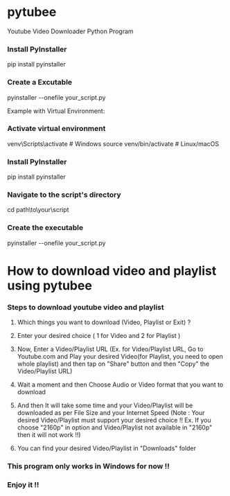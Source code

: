 # pytubee
Youtube Video Downloader Python Program

### Install PyInstaller
pip install pyinstaller

### Create a Excutable
pyinstaller --onefile your_script.py

Example with Virtual Environment:

### Activate virtual environment
venv\Scripts\activate  # Windows
source venv/bin/activate  # Linux/macOS

### Install PyInstaller
pip install pyinstaller

### Navigate to the script's directory
cd path\to\your\script

### Create the executable
pyinstaller --onefile your_script.py


# How to download video and playlist using pytubee

### Steps to download youtube video and playlist

1. Which things you want to download (Video, Playlist or Exit) ?

2. Enter your desired choice ( 1 for Video and 2 for Playlist )

3. Now, Enter a Video/Playlist URL (Ex. for Video/Playlist URL, Go to Youtube.com and Play your desired Video(for Playlist, you need to open whole playlist) and then tap on "Share" button and then "Copy" the Video/Playlist URL)

4. Wait a moment and then Choose Audio or Video format that you want to download

5. And then It will take some time and your Video/Playlist will be downloaded as per File Size and your Internet Speed 
(Note : Your desired Video/Playlist must support your desired choice !! Ex. If you choose "2160p" in option and Video/Playlist not available in "2160p" then it will not work !!)

6. You can find your desired Video/Playlist in "Downloads" folder

### This program only works in Windows for now !!

### Enjoy it !! 

